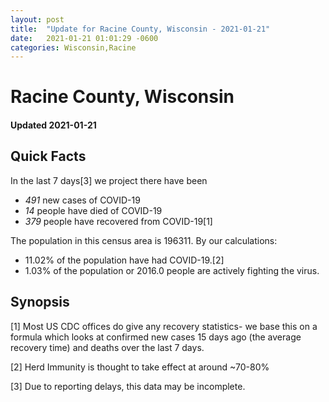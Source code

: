 ```yaml
---
layout: post
title:  "Update for Racine County, Wisconsin - 2021-01-21"
date:   2021-01-21 01:01:29 -0600
categories: Wisconsin,Racine
---
```


# Racine County, Wisconsin
#### Updated 2021-01-21

## Quick Facts

In the last 7 days[3] we project there have been
- *491* new cases of COVID-19
- *14* people have died of COVID-19
- *379* people have recovered from COVID-19[1]

The population in this census area is 196311. By our calculations:
- 11.02% of the population have had COVID-19.[2]
- 1.03% of the population or 2016.0 people are actively fighting the virus.

## Synopsis




[1] Most US CDC offices do give any recovery statistics- we base this on a formula which looks at confirmed new cases
15 days ago (the average recovery time) and deaths over the last 7 days.

[2] Herd Immunity is thought to take effect at around ~70-80%

[3] Due to reporting delays, this data may be incomplete.
 
    
